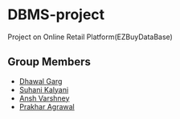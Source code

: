 # DBMS-project
Project on Online Retail Platform(EZBuyDataBase)

## Group Members

- [Dhawal Garg](mailto:dhawal22160@iiitd.ac.in)
- [Suhani Kalyani](mailto:suhani511@iiitd.ac.in)
- [Ansh Varshney](mailto:ansh22083@iiitd.ac.in)
- [Prakhar Agrawal](mailto:prakhar361@iiitd.ac.in)


